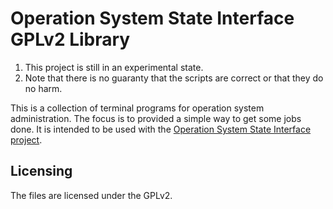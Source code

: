 # Operation System State Interface GPLv2 Library

1. This project is still in an experimental state.
1. Note that there is no guaranty that the scripts are correct or that they do no harm.

This is a collection of terminal programs for operation system administration.
The focus is to provided a simple way to get some jobs done.
It is intended to be used with the [Operation System State Interface project](https://gitlab.com/splitcells/os.state.interface).

## Licensing
The files are licensed under the GPLv2.
